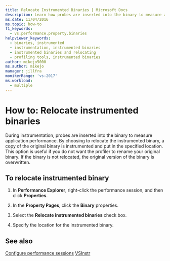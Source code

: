 ```yaml
---
title: Relocate Instrumented Binaries | Microsoft Docs
description: Learn how probes are inserted into the binary to measure application performance during instrumentation.
ms.date: 11/04/2016
ms.topic: how-to
f1_keywords: 
  - vs.performance.property.binaries
helpviewer_keywords: 
  - binaries, instrumented
  - instrumentation, instrumented binaries
  - instrumented binaries and relocating
  - profiling tools, instrumented binaries
author: mikejo5000
ms.author: mikejo
manager: jillfra
monikerRange: 'vs-2017'
ms.workload: 
  - multiple
---
```

# How to: Relocate instrumented binaries

During instrumentation, probes are inserted into the binary to measure application performance. By choosing to relocate the instrumented binary, a copy of the original binary is instrumented and put in the specified location. This option is useful if you do not want the profiler to rename your original binary. If the binary is not relocated, the original version of the binary is overwritten.

## To relocate instrumented binary

1. In **Performance Explorer**, right-click the performance session, and then click **Properties**.

2. In the **Property Pages**, click the **Binary** properties.

3. Select the **Relocate instrumented binaries** check box.

4. Specify the location for the instrumented binary.

## See also

[Configure performance sessions](../profiling/configuring-performance-sessions.md)
[VSInstr](../profiling/vsinstr.md)
